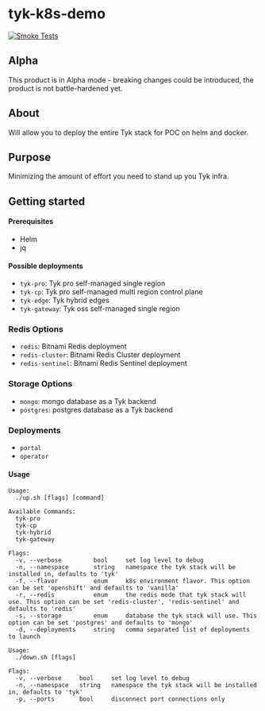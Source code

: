 # tyk-k8s-demo
<!-- Tell other people why your project is useful, what they can do with your project, and how they can use it.
As explained in GitHub it typically includes information on:
1. What the project does
2. Why the project is useful
3. How users can get started with the project
4. Where users can get help with your project
5. Who maintains and contributes to the project
For more details check GitHub [doc](https://docs.github.com/en/repositories/managing-your-repositorys-settings-and-features/customizing-your-repository/about-readmes)

PLEASE CHANGE THIS FILE NAME TO BE "README.md" so GitHub can automatically surface it to repository visitors.
-->

[![Smoke Tests](https://github.com/TykTechnologies/tyk-k8s-demo/actions/workflows/smoke-test.yml/badge.svg)](https://github.com/TykTechnologies/tyk-k8s-demo/actions/workflows/smoke-test.yml)

## Alpha
This product is in Alpha mode - breaking changes could be introduced, the product is not battle-hardened yet.

## About
Will allow you to deploy the entire Tyk stack for POC on helm and docker.
  
## Purpose
Minimizing the amount of effort you need to stand up you Tyk infra.
  
## Getting started  

#### Prerequisites
- Helm
- jq

#### Possible deployments
- `tyk-pro`: Tyk pro self-managed single region
- `tyk-cp`: Tyk pro self-managed multi region control plane
- `tyk-edge`: Tyk hybrid edges
- `tyk-gateway`: Tyk oss self-managed single region

### Redis Options
- `redis`: Bitnami Redis deployment
- `redis-cluster`: Bitnami Redis Cluster deployment
- `redis-sentinel`: Bitnami Redis Sentinel deployment

### Storage Options
- `mongo`: mongo database as a Tyk backend
- `postgres`: postgres database as a Tyk backend

### Deployments
- `portal`
- `operator`

#### Usage
```
Usage:
  ./up.sh [flags] [command]

Available Commands:
  tyk-pro
  tyk-cp
  tyk-hybrid
  tyk-gateway

Flags:
  -v, --verbose     	bool   	 set log level to debug
  -n, --namespace   	string 	 namespace the tyk stack will be installed in, defaults to 'tyk'
  -f, --flavor      	enum   	 k8s environment flavor. This option can be set 'openshift' and defaults to 'vanilla'
  -r, --redis       	enum   	 the redis mode that tyk stack will use. This option can be set 'redis-cluster', 'redis-sentinel' and defaults to 'redis'
  -s, --storage     	enum   	 database the tyk stack will use. This option can be set 'postgres' and defaults to 'mongo'
  -d, --deployments 	string 	 comma separated list of deployments to launch
```

```
Usage:
  ./down.sh [flags]

Flags:
  -v, --verbose   	bool   	 set log level to debug
  -n, --namespace 	string 	 namespace the tyk stack will be installed in, defaults to 'tyk'
  -p, --ports     	bool   	 disconnect port connections only
```
